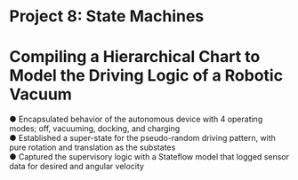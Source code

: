 # Project 8: State Machines
# Compiling a Hierarchical Chart to Model the Driving Logic of a Robotic Vacuum

● Encapsulated behavior of the autonomous device with 4 operating modes; off, vacuuming, docking, and charging                      
● Established a super-state for the pseudo-random driving pattern, with pure rotation and translation as the substates           
● Captured the supervisory logic with a Stateflow model that logged sensor data for desired and angular velocity                 
